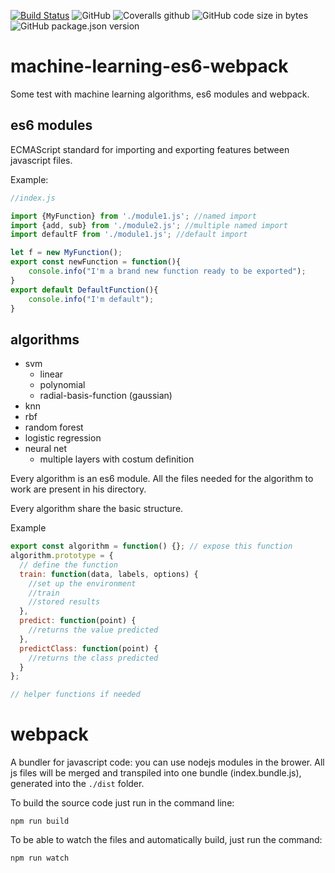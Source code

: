 [![Build Status](https://travis-ci.com/davide97g/ml-es6-modules.svg?branch=master)](https://travis-ci.com/davide97g/ml-es6-modules)
![GitHub](https://img.shields.io/github/license/davide97g/ml-es6-modules.svg)
![Coveralls github](https://img.shields.io/coveralls/github/davide97g/ml-es6-modules.svg)
![GitHub code size in bytes](https://img.shields.io/github/languages/code-size/davide97g/ml-es6-modules.svg)
![GitHub package.json version](https://img.shields.io/github/package-json/v/davide97g/ml-es6-modules.svg)

# machine-learning-es6-webpack

Some test with machine learning algorithms, es6 modules and webpack.

## es6 modules

ECMAScript standard for importing and exporting features between javascript files.

Example:

```javascript
//index.js

import {MyFunction} from './module1.js'; //named import
import {add, sub} from './module2.js'; //multiple named import
import defaultF from './module1.js'; //default import

let f = new MyFunction();
export const newFunction = function(){
    console.info("I'm a brand new function ready to be exported");
}
export default DefaultFunction(){
    console.info("I'm default");
}
```

## algorithms

- svm
  - linear
  - polynomial
  - radial-basis-function (gaussian)
- knn
- rbf
- random forest
- logistic regression
- neural net
  - multiple layers with costum definition

Every algorithm is an es6 module. All the files needed for the algorithm to work are present in his directory.

Every algorithm share the basic structure.

Example

```javascript
export const algorithm = function() {}; // expose this function
algorithm.prototype = {
  // define the function
  train: function(data, labels, options) {
    //set up the environment
    //train
    //stored results
  },
  predict: function(point) {
    //returns the value predicted
  },
  predictClass: function(point) {
    //returns the class predicted
  }
};

// helper functions if needed
```

# webpack

A bundler for javascript code: you can use nodejs modules in the brower. All js files will be merged and transpiled into one bundle (index.bundle.js), generated into the `./dist` folder.

To build the source code just run in the command line:

```
npm run build
```

To be able to watch the files and automatically build, just run the command:

```
npm run watch
```
